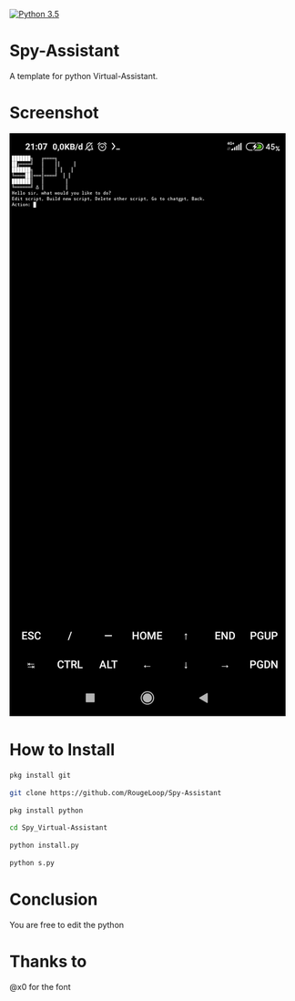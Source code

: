 [![Python 3.5](https://img.shields.io/badge/Python-3.5-yellow.svg)](http://www.python.org/download/)
# Spy-Assistant
A template for python Virtual-Assistant.
# Screenshot 
![Hidden option](Screenshot_2023-06-16-21-08-00-109_com.termux.jpg)

# How to Install 
```bash
pkg install git
```

```bash
git clone https://github.com/RougeLoop/Spy-Assistant
```

```bash
pkg install python
```

```bash
cd Spy_Virtual-Assistant
```
```bash
python install.py
```
```bash
python s.py
```
# Conclusion
You are free to edit the python

# Thanks to
@x0 for the font
